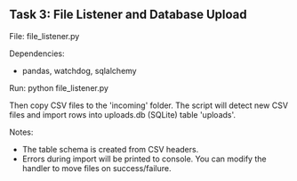 Task 3: File Listener and Database Upload
-----------------------------------------
File: file_listener.py

Dependencies:
- pandas, watchdog, sqlalchemy

Run:
python file_listener.py

Then copy CSV files to the 'incoming' folder. The script will detect new CSV files and import rows into uploads.db (SQLite) table 'uploads'.

Notes:
- The table schema is created from CSV headers.
- Errors during import will be printed to console. You can modify the handler to move files on success/failure.
